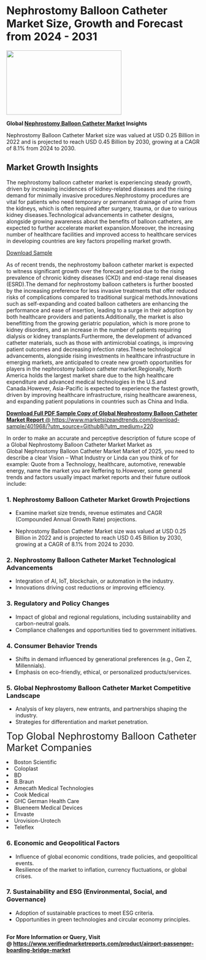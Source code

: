 <H1>Nephrostomy Balloon Catheter Market Size, Growth and Forecast from 2024 - 2031</H1><img class="aligncenter size-medium wp-image-584254" src="https://thirdeyenews.in/wp-content/uploads/2024/09/Global-Market-Research-300x168.jpeg" alt="" width="300" height="168" /><p><strong>Global&nbsp;<a href="https://www.marketsizeandtrends.com/download-sample/401968/?utm_source=Github8j?utm_medium=220">Nephrostomy Balloon Catheter Market</a> Insights</strong></p><p>Nephrostomy Balloon Catheter Market size was valued at USD 0.25 Billion in 2022 and is projected to reach USD 0.45 Billion by 2030, growing at a CAGR of 8.1% from 2024 to 2030.</p><p><h2>Market Growth Insights</h2> <p>The nephrostomy balloon catheter market is experiencing steady growth, driven by increasing incidences of kidney-related diseases and the rising demand for minimally invasive procedures.Nephrostomy procedures are vital for patients who need temporary or permanent drainage of urine from the kidneys, which is often required after surgery, trauma, or due to various kidney diseases.Technological advancements in catheter designs, alongside growing awareness about the benefits of balloon catheters, are expected to further accelerate market expansion.Moreover, the increasing number of healthcare facilities and improved access to healthcare services in developing countries are key factors propelling market growth.</p> <p><a href="#">Download Sample</a></p> <p>As of recent trends, the nephrostomy balloon catheter market is expected to witness significant growth over the forecast period due to the rising prevalence of chronic kidney diseases (CKD) and end-stage renal diseases (ESRD).The demand for nephrostomy balloon catheters is further boosted by the increasing preference for less invasive treatments that offer reduced risks of complications compared to traditional surgical methods.Innovations such as self-expanding and coated balloon catheters are enhancing the performance and ease of insertion, leading to a surge in their adoption by both healthcare providers and patients.Additionally, the market is also benefitting from the growing geriatric population, which is more prone to kidney disorders, and an increase in the number of patients requiring dialysis or kidney transplants.Furthermore, the development of advanced catheter materials, such as those with antimicrobial coatings, is improving patient outcomes and decreasing infection rates.These technological advancements, alongside rising investments in healthcare infrastructure in emerging markets, are anticipated to create new growth opportunities for players in the nephrostomy balloon catheter market.Regionally, North America holds the largest market share due to the high healthcare expenditure and advanced medical technologies in the U.S.and Canada.However, Asia-Pacific is expected to experience the fastest growth, driven by improving healthcare infrastructure, rising healthcare awareness, and expanding patient populations in countries such as China and India.<p><a href="#"></p><p><span class=""><strong>Download Full PDF Sample Copy of Global Nephrostomy Balloon Catheter Market Report</strong> @ <a href="https://www.marketsizeandtrends.com/download-sample/401968/?utm_source=Github8j?utm_medium=220" target="_blank">https://www.marketsizeandtrends.com/download-sample/401968/?utm_source=Github8j?utm_medium=220</a></span></p><p>In order to make an accurate and perceptive description of future scope of a Global&nbsp;Nephrostomy Balloon Catheter Market Market as Global&nbsp;Nephrostomy Balloon Catheter Market Market of 2025, you need to describe a clear Vision &ndash; What Industry or Linda can you think of for example: Quote from a Technology, healthcare, automotive, renewable energy, name the market you are Reffering to.However, some general trends and factors usually impact market reports and their future outlook include:</p><h3>1.&nbsp;<strong>Nephrostomy Balloon Catheter Market Growth Projections</strong></h3><ul><li>Examine market size trends, revenue estimates and CAGR (Compounded Annual Growth Rate) projections.</li><li><p>Nephrostomy Balloon Catheter Market size was valued at USD 0.25 Billion in 2022 and is projected to reach USD 0.45 Billion by 2030, growing at a CAGR of 8.1% from 2024 to 2030.</p></li></ul><h3>2.&nbsp;<strong>Nephrostomy Balloon Catheter Market Technological Advancements</strong></h3><ul><li>Integration of AI, IoT, blockchain, or automation in the industry.</li><li>Innovations driving cost reductions or improving efficiency.</li></ul><h3>3.&nbsp;<strong>Regulatory and Policy Changes</strong></h3><ul><li>Impact of global and regional regulations, including sustainability and carbon-neutral goals.</li><li>Compliance challenges and opportunities tied to government initiatives.</li></ul><h3>4.&nbsp;<strong>Consumer Behavior Trends</strong></h3><ul><li>Shifts in demand influenced by generational preferences (e.g., Gen Z, Millennials).</li><li>Emphasis on eco-friendly, ethical, or personalized products/services.</li></ul><h3>5.&nbsp;<strong>Global Nephrostomy Balloon Catheter Market Competitive Landscape</strong></h3><ul><li>Analysis of key players, new entrants, and partnerships shaping the industry.</li><li>Strategies for differentiation and market penetration.</li></ul><p data-pm-slice="1 1 []"><span style="color: inherit; font-family: inherit; font-size: 25px;">Top Global Nephrostomy Balloon Catheter Market Companies</span></p><div class="" data-test-id=""><p><li>Boston Scientific</li><li> Coloplast</li><li> BD</li><li> B.Braun</li><li> Amecath Medical Technologies</li><li> Cook Medical</li><li> GHC German Health Care</li><li> Blueneem Medical Devices</li><li> Envaste</li><li> Urovision-Urotech</li><li> Teleflex</li></p></div><h3>6.&nbsp;<strong>Economic and Geopolitical Factors</strong></h3><ul><li>Influence of global economic conditions, trade policies, and geopolitical events.</li><li>Resilience of the market to inflation, currency fluctuations, or global crises.</li></ul><h3>7.&nbsp;<strong>Sustainability and ESG (Environmental, Social, and Governance)</strong></h3><ul><li>Adoption of sustainable practices to meet ESG criteria.</li><li>Opportunities in green technologies and circular economy principles.</li></ul><h2><strong style="font-size: 14px;">For More Information or Query, Visit @&nbsp;</strong><a style="background-color: #ffffff; font-size: 14px;" href="https://www.marketsizeandtrends.com/report/nephrostomy-balloon-catheter-market/" target="_blank">https://www.verifiedmarketreports.com/product/airport-passenger-boarding-bridge-market</a></h2>